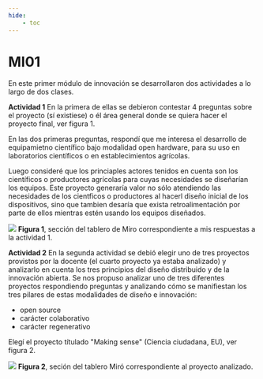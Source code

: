 ```yaml
---
hide:
    - toc
---
```


# MI01

En este primer módulo de innovación se desarrollaron dos actividades a lo largo de dos clases. 

**Actividad 1**
En la primera de ellas se debieron contestar 4 preguntas sobre el proyecto (sí existiese) o él área general donde se quiera hacer el proyecto final, ver figura 1. 

En las dos primeras preguntas, respondí que me interesa el desarrollo de equipamietno científico bajo modalidad open hardware, para su uso en laboratorios científicos o en establecimientos agrícolas. 

Luego consideré que los princiaples actores tenidos en cuenta son los científicos o productores agrícolas para cuyas necesidades se diseñarían los equipos. Este proyecto generaría valor no sólo atendiendo las necesidades de los cientficos o productores al hacerl diseño inicial de los dispositivos, sino que tambien desaría que exista retroalimentación por parte de ellos mientras estén usando los equipos diseñados. 




![](../images/MI01/fig1.png)
**Figura 1**, sección del tablero de Miro correspondiente a mis respuestas a la actividad 1. 




**Actividad 2**
En la segunda actividad se debió elegir uno de tres proyectos provistos por la docente (el cuarto proyecto ya estaba analizado) y analizarlo en cuenta los tres principios del diseño distribuido y de la innovación abierta. Se nos propuso analizar uno de tres diferentes proyectos respondiendo preguntas y analizando cómo se manifiestan los tres pilares de estas modalidades de diseño e innovación:
- open source
- carácter colaborativo
- carácter regenerativo


Elegí el proyecto títulado "Making sense" (Ciencia ciudadana, EU), ver figura 2. 

![](../images/MI01/fig2.png)
**Figura 2**, seción del tablero Miró correspondiente al proyecto analizado. 
